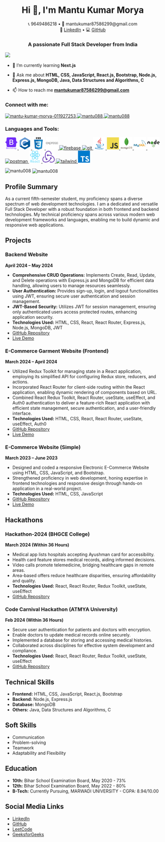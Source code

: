 <h1 align="center">Hi 👋, I'm Mantu Kumar Morya</h1>
<p align="center">
  📞 9649486218 • 📧 mantukumar87586299@gmail.com <br/>
  🔗 <a href="https://www.linkedin.com/in/mantu-kumar-morya-011927253/">LinkedIn</a> • 💻 <a href="https://github.com/Mantu008">GitHub</a>
</p>
<h3 align="center">A passionate Full Stack Developer from India</h3>

![](https://visitcount.itsvg.in/api?id=Mantu008&icon=0&color=0)

- 🌱 I’m currently learning **Next.js**

- 💬 Ask me about **HTML, CSS, JavaScript, React.js, Bootstrap, Node.js, Express.js, MongoDB, Java, Data Structures and Algorithms, C**

- 📫 How to reach me **mantukumar87586299@gmail.com**

<h3 align="left">Connect with me:</h3>
<p align="left">
  <a href="https://linkedin.com/in/mantu-kumar-morya-011927253" target="blank">
    <img align="center" src="https://raw.githubusercontent.com/rahuldkjain/github-profile-readme-generator/master/src/images/icons/Social/linked-in-alt.svg" alt="mantu-kumar-morya-011927253" height="30" width="40" />
  </a>
  <a href="https://www.leetcode.com/mantu088" target="blank">
    <img align="center" src="https://raw.githubusercontent.com/rahuldkjain/github-profile-readme-generator/master/src/images/icons/Social/leet-code.svg" alt="mantu088" height="30" width="40" />
  </a>
  <a href="https://auth.geeksforgeeks.org/user/mantu088" target="blank">
    <img align="center" src="https://raw.githubusercontent.com/rahuldkjain/github-profile-readme-generator/master/src/images/icons/Social/geeks-for-geeks.svg" alt="mantu088" height="30" width="40" />
  </a>
</p>

<h3 align="left">Languages and Tools:</h3>
<p align="left"> 
  <a href="https://getbootstrap.com" target="_blank" rel="noreferrer"> 
    <img src="https://raw.githubusercontent.com/devicons/devicon/master/icons/bootstrap/bootstrap-plain-wordmark.svg" alt="bootstrap" width="40" height="40"/> 
  </a> 
  <a href="https://www.cprogramming.com/" target="_blank" rel="noreferrer"> 
    <img src="https://raw.githubusercontent.com/devicons/devicon/master/icons/c/c-original.svg" alt="c" width="40" height="40"/> 
  </a> 
  <a href="https://www.w3schools.com/css/" target="_blank" rel="noreferrer"> 
    <img src="https://raw.githubusercontent.com/devicons/devicon/master/icons/css3/css3-original-wordmark.svg" alt="css3" width="40" height="40"/> 
  </a> 
  <a href="https://expressjs.com" target="_blank" rel="noreferrer"> 
    <img src="https://raw.githubusercontent.com/devicons/devicon/master/icons/express/express-original-wordmark.svg" alt="express" width="40" height="40"/> 
  </a> 
  <a href="https://firebase.google.com/" target="_blank" rel="noreferrer"> 
    <img src="https://www.vectorlogo.zone/logos/firebase/firebase-icon.svg" alt="firebase" width="40" height="40"/> 
  </a> 
  <a href="https://git-scm.com/" target="_blank" rel="noreferrer"> 
    <img src="https://www.vectorlogo.zone/logos/git-scm/git-scm-icon.svg" alt="git" width="40" height="40"/> 
  </a> 
  <a href="https://www.java.com" target="_blank" rel="noreferrer"> 
    <img src="https://raw.githubusercontent.com/devicons/devicon/master/icons/java/java-original.svg" alt="java" width="40" height="40"/> 
  </a> 
  <a href="https://developer.mozilla.org/en-US/docs/Web/JavaScript" target="_blank" rel="noreferrer"> 
    <img src="https://raw.githubusercontent.com/devicons/devicon/master/icons/javascript/javascript-original.svg" alt="javascript" width="40" height="40"/> 
  </a> 
  <a href="https://www.mongodb.com/" target="_blank" rel="noreferrer"> 
    <img src="https://raw.githubusercontent.com/devicons/devicon/master/icons/mongodb/mongodb-original-wordmark.svg" alt="mongodb" width="40" height="40"/> 
  </a> 
  <a href="https://www.mysql.com/" target="_blank" rel="noreferrer"> 
    <img src="https://raw.githubusercontent.com/devicons/devicon/master/icons/mysql/mysql-original-wordmark.svg" alt="mysql" width="40" height="40"/> 
  </a> 
  <a href="https://nodejs.org" target="_blank" rel="noreferrer"> 
    <img src="https://raw.githubusercontent.com/devicons/devicon/master/icons/nodejs/nodejs-original-wordmark.svg" alt="nodejs" width="40" height="40"/> 
  </a> 
  <a href="https://postman.com" target="_blank" rel="noreferrer"> 
    <img src="https://www.vectorlogo.zone/logos/getpostman/getpostman-icon.svg" alt="postman" width="40" height="40"/> 
  </a> 
  <a href="https://reactjs.org/" target="_blank" rel="noreferrer"> 
    <img src="https://raw.githubusercontent.com/devicons/devicon/master/icons/react/react-original-wordmark.svg" alt="react" width="40" height="40"/> 
  </a> 
  <a href="https://redux.js.org" target="_blank" rel="noreferrer"> 
    <img src="https://raw.githubusercontent.com/devicons/devicon/master/icons/redux/redux-original.svg" alt="redux" width="40" height="40"/> 
  </a> 
  <a href="https://tailwindcss.com/" target="_blank" rel="noreferrer"> 
    <img src="https://www.vectorlogo.zone/logos/tailwindcss/tailwindcss-icon.svg" alt="tailwind" width="40" height="40"/> 
  </a> 
  <a href="https://www.typescriptlang.org/" target="_blank" rel="noreferrer"> 
    <img src="https://raw.githubusercontent.com/devicons/devicon/master/icons/typescript/typescript-original.svg" alt="typescript" width="40" height="40"/> 
  </a> 
</p>

<p><img align="left" src="https://github-readme-stats.vercel.app/api/top-langs?username=mantu008&show_icons=true&locale=en&layout=compact" alt="mantu008" /></p>

<p>&nbsp;<img align="center" src="https://github-readme-stats.vercel.app/api?username=mantu008&show_icons=true&locale=en" alt="mantu008" /></p>


## Profile Summary
As a current fifth-semester student, my proficiency spans a diverse spectrum of web development technologies. I am a dedicated and versatile Full Stack Developer with a robust foundation in both frontend and backend technologies. My technical proficiency spans across various modern web development frameworks and languages, enabling me to build dynamic and responsive web applications.

## Projects

### Backend Website
**April 2024 – May 2024**


- **Comprehensive CRUD Operations:** Implements Create, Read, Update, and Delete operations with Express.js and MongoDB for efficient data handling, allowing users to manage resources seamlessly.
- **User Authentication:** Provides sign-up, login, and logout functionalities using JWT, ensuring secure user authentication and session management.
- **JWT-Based Security:** Utilizes JWT for session management, ensuring only authenticated users access protected routes, enhancing application security.
- **Technologies Used:** HTML, CSS, React, React Router, Express.js, Node.js, MongoDB, JWT
- [GitHub Repository](https://github.com/Mantu008/E-commerce-Backend)
- [Live Demo](https://e-commerce-mern-frontant.vercel.app/)

### E-Commerce Garment Website (Frontend)
**March 2024 – April 2024**


- Utilized Redux Toolkit for managing state in a React application, employing its simplified API for configuring Redux store, reducers, and actions.
- Incorporated React Router for client-side routing within the React application, enabling dynamic rendering of components based on URL.
- Combined React Redux Toolkit, React Router, useState, useEffect, and Auth0 authentication to deliver a feature-rich React application with efficient state management, secure authentication, and a user-friendly interface.
- **Technologies Used:** HTML, CSS, React, React Router, useState, useEffect, Auth0
- [GitHub Repository](https://github.com/Mantu008/E-Commerce-REACT)
- [Live Demo](http://e-commerce-react-ecru-eta.vercel.app)

### E-Commerce Website (Simple)
**March 2023 – June 2023**

- Designed and coded a responsive Electronic E-Commerce Website using HTML, CSS, JavaScript, and Bootstrap.
- Strengthened proficiency in web development, honing expertise in frontend technologies and responsive design through hands-on application in a real-world project.
- **Technologies Used:** HTML, CSS, JavaScript
- [GitHub Repository](https://github.com/Mantu008/EComerce)
- [Live Demo](https://mantu008.github.io/EComerce/)

## Hackathons

### Hackathon-2024 (BHGCE College)
**March 2024 (Within 36 Hours)**

- Medical app lists hospitals accepting Ayushman card for accessibility.
- Health card feature stores medical records, aiding informed decisions.
- Video calls promote telemedicine, bridging healthcare gaps in remote areas.
- Area-based offers reduce healthcare disparities, ensuring affordability and quality.
- **Technologies Used:** React, React Router, Redux Toolkit, useState, useEffect
- [GitHub Repository](https://github.com/Mantu008/Hackathon-2024-Gardi)

### Code Carnival Hackathon (ATMYA University)
**Feb 2024 (Within 36 Hours)**

- Secure user authentication for patients and doctors with encryption.
- Enable doctors to update medical records online securely.
- Implemented a database for storing and accessing medical histories.
- Collaborated across disciplines for effective system development and compliance.
- **Technologies Used:** React, React Router, Redux Toolkit, useState, useEffect
- [GitHub Repository](https://github.com/Mantu008/Code-carnival-hackathon)

## Technical Skills
- **Frontend:** HTML, CSS, JavaScript, React.js, Bootstrap
- **Backend:** Node.js, Express.js
- **Database:** MongoDB
- **Others:** Java, Data Structures and Algorithms, C

## Soft Skills
- Communication
- Problem-solving
- Teamwork
- Adaptability and Flexibility

## Education
- **10th:** Bihar School Examination Board, May 2020 - 73%
- **12th:** Bihar School Examination Board, May 2022 - 80%
- **B-Tech:** Currently Pursuing, MARWADI UNIVERSITY - CGPA: 8.94/10.00

## Social Media Links
- [LinkedIn](https://www.linkedin.com/in/mantu-kumar-morya-011927253/)
- [GitHub](https://github.com/Mantu008)
- [LeetCode](https://leetcode.com/Mantu088/)
- [GeeksforGeeks](https://auth.geeksforgeeks.org/user/mantu088)
